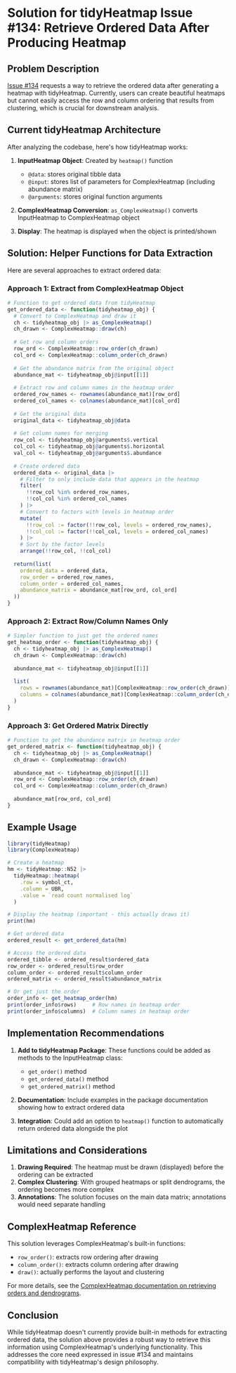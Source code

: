 # Solution for tidyHeatmap Issue #134: Retrieve Ordered Data After Producing Heatmap

## Problem Description

[Issue #134](https://github.com/stemangiola/tidyHeatmap/issues/134) requests a way to retrieve the ordered data after generating a heatmap with tidyHeatmap. Currently, users can create beautiful heatmaps but cannot easily access the row and column ordering that results from clustering, which is crucial for downstream analysis.

## Current tidyHeatmap Architecture

After analyzing the codebase, here's how tidyHeatmap works:

1. **InputHeatmap Object**: Created by `heatmap()` function
   - `@data`: stores original tibble data
   - `@input`: stores list of parameters for ComplexHeatmap (including abundance matrix)
   - `@arguments`: stores original function arguments

2. **ComplexHeatmap Conversion**: `as_ComplexHeatmap()` converts InputHeatmap to ComplexHeatmap object

3. **Display**: The heatmap is displayed when the object is printed/shown

## Solution: Helper Functions for Data Extraction

Here are several approaches to extract ordered data:

### Approach 1: Extract from ComplexHeatmap Object

```r
# Function to get ordered data from tidyHeatmap
get_ordered_data <- function(tidyheatmap_obj) {
  # Convert to ComplexHeatmap and draw it
  ch <- tidyheatmap_obj |> as_ComplexHeatmap()
  ch_drawn <- ComplexHeatmap::draw(ch)
  
  # Get row and column orders
  row_ord <- ComplexHeatmap::row_order(ch_drawn)
  col_ord <- ComplexHeatmap::column_order(ch_drawn)
  
  # Get the abundance matrix from the original object
  abundance_mat <- tidyheatmap_obj@input[[1]]
  
  # Extract row and column names in the heatmap order
  ordered_row_names <- rownames(abundance_mat)[row_ord]
  ordered_col_names <- colnames(abundance_mat)[col_ord]
  
  # Get the original data
  original_data <- tidyheatmap_obj@data
  
  # Get column names for merging
  row_col <- tidyheatmap_obj@arguments$.vertical
  col_col <- tidyheatmap_obj@arguments$.horizontal
  val_col <- tidyheatmap_obj@arguments$.abundance
  
  # Create ordered data
  ordered_data <- original_data |>
    # Filter to only include data that appears in the heatmap
    filter(
      !!row_col %in% ordered_row_names,
      !!col_col %in% ordered_col_names
    ) |>
    # Convert to factors with levels in heatmap order
    mutate(
      !!row_col := factor(!!row_col, levels = ordered_row_names),
      !!col_col := factor(!!col_col, levels = ordered_col_names)
    ) |>
    # Sort by the factor levels
    arrange(!!row_col, !!col_col)
  
  return(list(
    ordered_data = ordered_data,
    row_order = ordered_row_names,
    column_order = ordered_col_names,
    abundance_matrix = abundance_mat[row_ord, col_ord]
  ))
}
```

### Approach 2: Extract Row/Column Names Only

```r
# Simpler function to just get the ordered names
get_heatmap_order <- function(tidyheatmap_obj) {
  ch <- tidyheatmap_obj |> as_ComplexHeatmap()
  ch_drawn <- ComplexHeatmap::draw(ch)
  
  abundance_mat <- tidyheatmap_obj@input[[1]]
  
  list(
    rows = rownames(abundance_mat)[ComplexHeatmap::row_order(ch_drawn)],
    columns = colnames(abundance_mat)[ComplexHeatmap::column_order(ch_drawn)]
  )
}
```

### Approach 3: Get Ordered Matrix Directly

```r
# Function to get the abundance matrix in heatmap order
get_ordered_matrix <- function(tidyheatmap_obj) {
  ch <- tidyheatmap_obj |> as_ComplexHeatmap()
  ch_drawn <- ComplexHeatmap::draw(ch)
  
  abundance_mat <- tidyheatmap_obj@input[[1]]
  row_ord <- ComplexHeatmap::row_order(ch_drawn)
  col_ord <- ComplexHeatmap::column_order(ch_drawn)
  
  abundance_mat[row_ord, col_ord]
}
```

## Example Usage

```r
library(tidyHeatmap)
library(ComplexHeatmap)

# Create a heatmap
hm <- tidyHeatmap::N52 |>
  tidyHeatmap::heatmap(
    .row = symbol_ct,
    .column = UBR,
    .value = `read count normalised log`
  )

# Display the heatmap (important - this actually draws it)
print(hm)

# Get ordered data
ordered_result <- get_ordered_data(hm)

# Access the ordered data
ordered_tibble <- ordered_result$ordered_data
row_order <- ordered_result$row_order  
column_order <- ordered_result$column_order
ordered_matrix <- ordered_result$abundance_matrix

# Or get just the order
order_info <- get_heatmap_order(hm)
print(order_info$rows)     # Row names in heatmap order
print(order_info$columns)  # Column names in heatmap order
```

## Implementation Recommendations

1. **Add to tidyHeatmap Package**: These functions could be added as methods to the InputHeatmap class:
   - `get_order()` method
   - `get_ordered_data()` method
   - `get_ordered_matrix()` method

2. **Documentation**: Include examples in the package documentation showing how to extract ordered data

3. **Integration**: Could add an option to `heatmap()` function to automatically return ordered data alongside the plot

## Limitations and Considerations

1. **Drawing Required**: The heatmap must be drawn (displayed) before the ordering can be extracted
2. **Complex Clustering**: With grouped heatmaps or split dendrograms, the ordering becomes more complex
3. **Annotations**: The solution focuses on the main data matrix; annotations would need separate handling

## ComplexHeatmap Reference

This solution leverages ComplexHeatmap's built-in functions:
- `row_order()`: extracts row ordering after drawing
- `column_order()`: extracts column ordering after drawing
- `draw()`: actually performs the layout and clustering

For more details, see the [ComplexHeatmap documentation on retrieving orders and dendrograms](https://jokergoo.github.io/ComplexHeatmap-reference/book/a-single-heatmap.html#get-orders-and-dendrograms-from-heatmap).

## Conclusion

While tidyHeatmap doesn't currently provide built-in methods for extracting ordered data, the solution above provides a robust way to retrieve this information using ComplexHeatmap's underlying functionality. This addresses the core need expressed in issue #134 and maintains compatibility with tidyHeatmap's design philosophy.